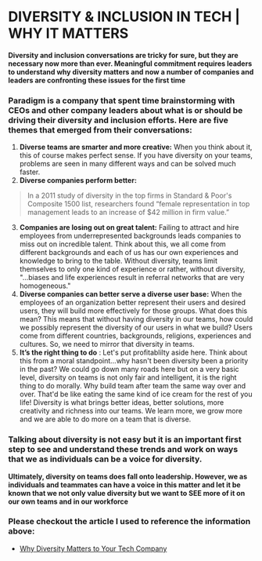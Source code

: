 # DIVERSITY & INCLUSION IN TECH | WHY IT MATTERS
**Diversity and inclusion conversations are tricky for sure, but they are necessary now more than ever. Meaningful commitment requires leaders to understand why diversity matters and now a number of companies and leaders are confronting these issues for the first time** 

### Paradigm is a company that spent time brainstorming with CEOs and other company leaders about what is or should be driving their diversity and inclusion efforts. Here are five themes that emerged from their conversations:

1. **Diverse teams are smarter and more creative:** When you think about it, this of course makes perfect sense. If you have diversity on your teams, problems are seen in many different ways and can be solved much faster. 
2. **Diverse companies perform better:** 
> In a 2011 study of diversity in the top firms in Standard & Poor's Composite 1500 list, researchers found “female representation in top management leads to an increase of $42 million in firm value.”
>
3. **Companies are losing out on great talent:** Failing to attract and hire employees from underrepresented backgrounds leads companies to miss out on incredible talent. Think about this, we all come from different backgrounds and each of us has our own experiences and knowledge to bring to the table. Without diversity, teams limit themselves to only one kind of experience or rather, without diversity, "...biases and life experiences result in referral networks that are very homogeneous."
4. **Diverse companies can better serve a diverse user base:** When the employees of an organization better represent their users and desired users, they will build more effectively for those groups. What does this mean? This means that without having diversity in our teams, how could we possibly represent the diversity of our users in what we build? Users come from different countries, backgrounds, religions, experiences and cultures. So, we need to mirror that diversity in teams.
5. **It’s the right thing to do** : Let's put profitablilty aside here. Think about this from a moral standpoint...why hasn't been diversity been a priority in the past? We could go down many roads here but on a very basic level, diversity on teams is not only fair and intelligent, it is the right thing to do morally. Why build team after team the same way over and over. That'd be like eating the same kind of ice cream for the rest of you life! Diversity is what brings better ideas, better solutions, more creativity and richness into our teams. We learn more, we grow more and we are able to do more on a team that is diverse.

### Talking about diversity is not easy but it is an important first step to see and understand these trends and work on ways that we as individuals can be a voice for diversity. 
**Ultimately, diversity on teams does fall onto leadership. However, we as individuals and teammates can have a voice in this matter and let it be known that we not only value diversity but we want to SEE more of it on our own teams and in our workforce**

### Please checkout the article I used to reference the information above:
* [Why Diversity Matters to Your Tech Company](https://www.usatoday.com/story/tech/columnist/2015/07/21/why-diversity-matters-your-tech-company/30419871/)